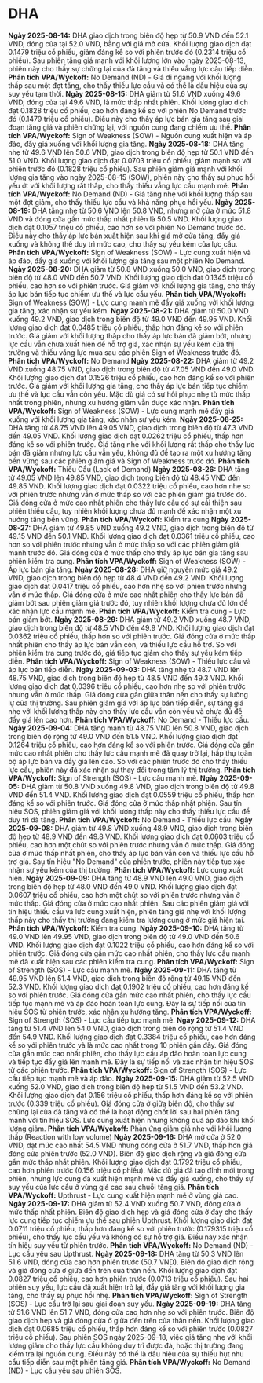 # DHA

**Ngày 2025-08-14:** DHA giao dịch trong biên độ hẹp từ 50.9 VND đến 52.1 VND, đóng cửa tại 52.0 VND, bằng với giá mở cửa. Khối lượng giao dịch đạt 0.1479 triệu cổ phiếu, giảm đáng kể so với phiên trước đó (0.2314 triệu cổ phiếu). Sau phiên tăng giá mạnh với khối lượng lớn vào ngày 2025-08-13, phiên này cho thấy sự chững lại của đà tăng và thiếu vắng lực cầu tiếp diễn. **Phân tích VPA/Wyckoff:** No Demand (ND) - Giá đi ngang với khối lượng thấp sau một đợt tăng, cho thấy thiếu lực cầu và có thể là dấu hiệu của sự suy yếu tạm thời.
**Ngày 2025-08-15:** DHA giảm từ 51.6 VND xuống 49.6 VND, đóng cửa tại 49.6 VND, là mức thấp nhất phiên. Khối lượng giao dịch đạt 0.1828 triệu cổ phiếu, cao hơn đáng kể so với phiên No Demand trước đó (0.1479 triệu cổ phiếu). Điều này cho thấy áp lực bán gia tăng sau giai đoạn tăng giá và phiên chững lại, với nguồn cung đang chiếm ưu thế. **Phân tích VPA/Wyckoff:** Sign of Weakness (SOW) - Nguồn cung xuất hiện và áp đảo, đẩy giá xuống với khối lượng gia tăng.
**Ngày 2025-08-18:** DHA tăng nhẹ từ 49.6 VND lên 50.6 VND, giao dịch trong biên độ hẹp từ 50.1 VND đến 51.0 VND. Khối lượng giao dịch đạt 0.0703 triệu cổ phiếu, giảm mạnh so với phiên trước đó (0.1828 triệu cổ phiếu). Sau phiên giảm giá mạnh với khối lượng gia tăng vào ngày 2025-08-15 (SOW), phiên này cho thấy sự phục hồi yếu ớt với khối lượng rất thấp, cho thấy thiếu vắng lực cầu mạnh mẽ. **Phân tích VPA/Wyckoff:** No Demand (ND) - Giá tăng nhẹ với khối lượng thấp sau một đợt giảm, cho thấy thiếu lực cầu và khả năng phục hồi yếu.
**Ngày 2025-08-19:** DHA tăng nhẹ từ 50.6 VND lên 50.8 VND, nhưng mở cửa ở mức 51.8 VND và đóng cửa gần mức thấp nhất phiên là 50.5 VND. Khối lượng giao dịch đạt 0.1057 triệu cổ phiếu, cao hơn so với phiên No Demand trước đó. Điều này cho thấy áp lực bán xuất hiện sau khi giá mở cửa tăng, đẩy giá xuống và không thể duy trì mức cao, cho thấy sự yếu kém của lực cầu. **Phân tích VPA/Wyckoff:** Sign of Weakness (SOW) - Lực cung xuất hiện và áp đảo, đẩy giá xuống với khối lượng gia tăng sau một phiên No Demand.
**Ngày 2025-08-20:** DHA giảm từ 50.8 VND xuống 50.0 VND, giao dịch trong biên độ từ 48.0 VND đến 50.7 VND. Khối lượng giao dịch đạt 0.1345 triệu cổ phiếu, cao hơn so với phiên trước. Giá giảm với khối lượng gia tăng, cho thấy áp lực bán tiếp tục chiếm ưu thế và lực cầu yếu. **Phân tích VPA/Wyckoff:** Sign of Weakness (SOW) - Lực cung mạnh mẽ đẩy giá xuống với khối lượng gia tăng, xác nhận sự yếu kém.
**Ngày 2025-08-21:** DHA giảm từ 50.0 VND xuống 49.2 VND, giao dịch trong biên độ từ 49.0 VND đến 49.95 VND. Khối lượng giao dịch đạt 0.0485 triệu cổ phiếu, thấp hơn đáng kể so với phiên trước. Giá giảm với khối lượng thấp cho thấy áp lực bán đã giảm bớt, nhưng lực cầu vẫn chưa xuất hiện để hỗ trợ giá, xác nhận sự yếu kém của thị trường và thiếu vắng lực mua sau các phiên Sign of Weakness trước đó. **Phân tích VPA/Wyckoff:** No Demand
**Ngày 2025-08-22:** DHA giảm từ 49.2 VND xuống 48.75 VND, giao dịch trong biên độ từ 47.05 VND đến 49.0 VND. Khối lượng giao dịch đạt 0.1526 triệu cổ phiếu, cao hơn đáng kể so với phiên trước. Giá giảm với khối lượng gia tăng, cho thấy áp lực bán tiếp tục chiếm ưu thế và lực cầu vẫn còn yếu. Mặc dù giá có sự hồi phục nhẹ từ mức thấp nhất trong phiên, nhưng xu hướng giảm vẫn được xác nhận. **Phân tích VPA/Wyckoff:** Sign of Weakness (SOW) - Lực cung mạnh mẽ đẩy giá xuống với khối lượng gia tăng, xác nhận sự yếu kém.
**Ngày 2025-08-25:** DHA tăng từ 48.75 VND lên 49.05 VND, giao dịch trong biên độ từ 47.3 VND đến 49.05 VND. Khối lượng giao dịch đạt 0.0262 triệu cổ phiếu, thấp hơn đáng kể so với phiên trước. Giá tăng nhẹ với khối lượng rất thấp cho thấy lực bán đã giảm nhưng lực cầu vẫn yếu, không đủ để tạo ra một xu hướng tăng bền vững sau các phiên giảm giá và Sign of Weakness trước đó. **Phân tích VPA/Wyckoff:** Thiếu Cầu (Lack of Demand)
**Ngày 2025-08-26:** DHA tăng từ 49.05 VND lên 49.85 VND, giao dịch trong biên độ từ 48.45 VND đến 49.85 VND. Khối lượng giao dịch đạt 0.0322 triệu cổ phiếu, cao hơn nhẹ so với phiên trước nhưng vẫn ở mức thấp so với các phiên giảm giá trước đó. Giá đóng cửa ở mức cao nhất phiên cho thấy lực cầu có sự cải thiện sau phiên thiếu cầu, tuy nhiên khối lượng chưa đủ mạnh để xác nhận một xu hướng tăng bền vững. **Phân tích VPA/Wyckoff:** Kiểm tra cung
**Ngày 2025-08-27:** DHA giảm từ 49.85 VND xuống 49.2 VND, giao dịch trong biên độ từ 49.15 VND đến 50.1 VND. Khối lượng giao dịch đạt 0.0361 triệu cổ phiếu, cao hơn so với phiên trước nhưng vẫn ở mức thấp so với các phiên giảm giá mạnh trước đó. Giá đóng cửa ở mức thấp cho thấy áp lực bán gia tăng sau phiên kiểm tra cung. **Phân tích VPA/Wyckoff:** Sign of Weakness (SOW) - Áp lực bán gia tăng.
**Ngày 2025-08-28:** DHA giữ nguyên mức giá 49.2 VND, giao dịch trong biên độ hẹp từ 48.4 VND đến 49.2 VND. Khối lượng giao dịch đạt 0.0417 triệu cổ phiếu, cao hơn nhẹ so với phiên trước nhưng vẫn ở mức thấp. Giá đóng cửa ở mức cao nhất phiên cho thấy lực bán đã giảm bớt sau phiên giảm giá trước đó, tuy nhiên khối lượng chưa đủ lớn để xác nhận lực cầu mạnh mẽ. **Phân tích VPA/Wyckoff:** Kiểm tra cung - Lực bán giảm bớt.
**Ngày 2025-08-29:** DHA giảm từ 49.2 VND xuống 48.7 VND, giao dịch trong biên độ từ 48.5 VND đến 49.9 VND. Khối lượng giao dịch đạt 0.0362 triệu cổ phiếu, thấp hơn so với phiên trước. Giá đóng cửa ở mức thấp nhất phiên cho thấy áp lực bán vẫn còn, và thiếu lực cầu hỗ trợ. So với phiên kiểm tra cung trước đó, giá tiếp tục giảm cho thấy sự yếu kém tiếp diễn. **Phân tích VPA/Wyckoff:** Sign of Weakness (SOW) - Thiếu lực cầu và áp lực bán tiếp diễn.
**Ngày 2025-09-03:** DHA tăng nhẹ từ 48.7 VND lên 48.75 VND, giao dịch trong biên độ hẹp từ 48.5 VND đến 49.3 VND. Khối lượng giao dịch đạt 0.0396 triệu cổ phiếu, cao hơn nhẹ so với phiên trước nhưng vẫn ở mức thấp. Giá đóng cửa gần giữa thân nến cho thấy sự lưỡng lự của thị trường. Sau phiên giảm giá với áp lực bán tiếp diễn, sự tăng giá nhẹ với khối lượng thấp này cho thấy lực cầu vẫn còn yếu và chưa đủ để đẩy giá lên cao hơn. **Phân tích VPA/Wyckoff:** No Demand - Thiếu lực cầu.
**Ngày 2025-09-04:** DHA tăng mạnh từ 48.75 VND lên 50.8 VND, giao dịch trong biên độ rộng từ 49.0 VND đến 51.5 VND. Khối lượng giao dịch đạt 0.1264 triệu cổ phiếu, cao hơn đáng kể so với phiên trước. Giá đóng cửa gần mức cao nhất phiên cho thấy lực cầu mạnh mẽ đã quay trở lại, hấp thụ toàn bộ áp lực bán và đẩy giá lên cao. So với các phiên trước đó cho thấy thiếu lực cầu, phiên này đã xác nhận sự thay đổi trong tâm lý thị trường. **Phân tích VPA/Wyckoff:** Sign of Strength (SOS) - Lực cầu mạnh mẽ.
**Ngày 2025-09-05:** DHA giảm từ 50.8 VND xuống 49.8 VND, giao dịch trong biên độ từ 49.8 VND đến 51.4 VND. Khối lượng giao dịch đạt 0.0559 triệu cổ phiếu, thấp hơn đáng kể so với phiên trước. Giá đóng cửa ở mức thấp nhất phiên. Sau tín hiệu SOS, phiên giảm giá với khối lượng thấp này cho thấy thiếu lực cầu để duy trì đà tăng. **Phân tích VPA/Wyckoff:** No Demand - Thiếu lực cầu.
**Ngày 2025-09-08:** DHA giảm từ 49.8 VND xuống 48.9 VND, giao dịch trong biên độ hẹp từ 48.9 VND đến 49.8 VND. Khối lượng giao dịch đạt 0.0603 triệu cổ phiếu, cao hơn một chút so với phiên trước nhưng vẫn ở mức thấp. Giá đóng cửa ở mức thấp nhất phiên, cho thấy áp lực bán vẫn còn và thiếu lực cầu hỗ trợ giá. Sau tín hiệu "No Demand" của phiên trước, phiên này tiếp tục xác nhận sự yếu kém của thị trường. **Phân tích VPA/Wyckoff:** Lực cung xuất hiện.
**Ngày 2025-09-09:** DHA tăng từ 48.9 VND lên 49.0 VND, giao dịch trong biên độ hẹp từ 48.0 VND đến 49.0 VND. Khối lượng giao dịch đạt 0.0607 triệu cổ phiếu, cao hơn một chút so với phiên trước nhưng vẫn ở mức thấp. Giá đóng cửa ở mức cao nhất phiên. Sau các phiên giảm giá với tín hiệu thiếu cầu và lực cung xuất hiện, phiên tăng giá nhẹ với khối lượng thấp này cho thấy thị trường đang kiểm tra lượng cung ở mức giá hiện tại. **Phân tích VPA/Wyckoff:** Kiểm tra cung.
**Ngày 2025-09-10:** DHA tăng từ 49.0 VND lên 49.95 VND, giao dịch trong biên độ từ 49.0 VND đến 50.6 VND. Khối lượng giao dịch đạt 0.1022 triệu cổ phiếu, cao hơn đáng kể so với phiên trước. Giá đóng cửa gần mức cao nhất phiên, cho thấy lực cầu mạnh mẽ đã xuất hiện sau các phiên kiểm tra cung. **Phân tích VPA/Wyckoff:** Sign of Strength (SOS) - Lực cầu mạnh mẽ.
**Ngày 2025-09-11:** DHA tăng từ 49.95 VND lên 51.4 VND, giao dịch trong biên độ rộng từ 49.15 VND đến 52.3 VND. Khối lượng giao dịch đạt 0.1902 triệu cổ phiếu, cao hơn đáng kể so với phiên trước. Giá đóng cửa gần mức cao nhất phiên, cho thấy lực cầu tiếp tục mạnh mẽ và áp đảo hoàn toàn lực cung. Đây là sự tiếp nối của tín hiệu SOS từ phiên trước, xác nhận xu hướng tăng. **Phân tích VPA/Wyckoff:** Sign of Strength (SOS) - Lực cầu tiếp tục mạnh mẽ.
**Ngày 2025-09-12:** DHA tăng từ 51.4 VND lên 54.0 VND, giao dịch trong biên độ rộng từ 51.4 VND đến 54.9 VND. Khối lượng giao dịch đạt 0.3384 triệu cổ phiếu, cao hơn đáng kể so với phiên trước và là mức cao nhất trong 10 phiên gần đây. Giá đóng cửa gần mức cao nhất phiên, cho thấy lực cầu áp đảo hoàn toàn lực cung và tiếp tục đẩy giá lên mạnh mẽ. Đây là sự tiếp nối và xác nhận tín hiệu SOS từ các phiên trước. **Phân tích VPA/Wyckoff:** Sign of Strength (SOS) - Lực cầu tiếp tục mạnh mẽ và áp đảo.
**Ngày 2025-09-15:** DHA giảm từ 52.5 VND xuống 52.0 VND, giao dịch trong biên độ hẹp từ 51.5 VND đến 53.2 VND. Khối lượng giao dịch đạt 0.156 triệu cổ phiếu, thấp hơn đáng kể so với phiên trước (0.339 triệu cổ phiếu). Giá đóng cửa ở giữa biên độ, cho thấy sự chững lại của đà tăng và có thể là hoạt động chốt lời sau hai phiên tăng mạnh với tín hiệu SOS. Lực cung xuất hiện nhưng không quá áp đảo khi khối lượng giảm. **Phân tích VPA/Wyckoff:** Phản ứng giảm giá nhẹ với khối lượng thấp (Reaction with low volume)
**Ngày 2025-09-16:** DHA mở cửa ở 52.0 VND, đạt mức cao nhất 54.5 VND nhưng đóng cửa ở 51.7 VND, thấp hơn giá đóng cửa phiên trước (52.0 VND). Biên độ giao dịch rộng và giá đóng cửa gần mức thấp nhất phiên. Khối lượng giao dịch đạt 0.1792 triệu cổ phiếu, cao hơn phiên trước (0.156 triệu cổ phiếu). Mặc dù giá đã tạo đỉnh mới trong phiên, nhưng lực cung đã xuất hiện mạnh mẽ và đẩy giá xuống, cho thấy sự suy yếu của lực cầu ở vùng giá cao sau chuỗi tăng giá. **Phân tích VPA/Wyckoff:** Upthrust - Lực cung xuất hiện mạnh mẽ ở vùng giá cao.
**Ngày 2025-09-17:** DHA giảm từ 52.4 VND xuống 50.7 VND, đóng cửa ở mức thấp nhất phiên. Biên độ giao dịch hẹp và giá đóng cửa ở đáy cho thấy lực cung tiếp tục chiếm ưu thế sau phiên Upthrust. Khối lượng giao dịch đạt 0.0711 triệu cổ phiếu, thấp hơn đáng kể so với phiên trước (0.179315 triệu cổ phiếu), cho thấy lực cầu yếu và không có sự hỗ trợ giá. Điều này xác nhận tín hiệu suy yếu từ phiên trước. **Phân tích VPA/Wyckoff:** No Demand (ND) - Lực cầu yếu sau Upthrust.
**Ngày 2025-09-18:** DHA tăng từ 50.3 VND lên 51.6 VND, đóng cửa cao hơn phiên trước (50.7 VND). Biên độ giao dịch rộng và giá đóng cửa ở giữa đến trên của thân nến. Khối lượng giao dịch đạt 0.0827 triệu cổ phiếu, cao hơn phiên trước (0.0713 triệu cổ phiếu). Sau hai phiên suy yếu, lực cầu đã xuất hiện trở lại, đẩy giá tăng với khối lượng gia tăng, cho thấy sự phục hồi nhẹ. **Phân tích VPA/Wyckoff:** Sign of Strength (SOS) - Lực cầu trở lại sau giai đoạn suy yếu.
**Ngày 2025-09-19:** DHA tăng từ 51.6 VND lên 51.7 VND, đóng cửa cao hơn nhẹ so với phiên trước. Biên độ giao dịch hẹp và giá đóng cửa ở giữa đến trên của thân nến. Khối lượng giao dịch đạt 0.0685 triệu cổ phiếu, thấp hơn đáng kể so với phiên trước (0.0827 triệu cổ phiếu). Sau phiên SOS ngày 2025-09-18, việc giá tăng nhẹ với khối lượng giảm cho thấy lực cầu không duy trì được đà, hoặc thị trường đang kiểm tra lại nguồn cung. Điều này có thể là dấu hiệu của sự thiếu hụt nhu cầu tiếp diễn sau một phiên tăng giá. **Phân tích VPA/Wyckoff:** No Demand (ND) - Lực cầu yếu sau phiên SOS.
